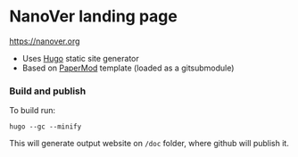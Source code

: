 
# NanoVer landing page

https://nanover.org

- Uses [Hugo](https://gohugo.io/) static site generator
- Based on [PaperMod](https://adityatelange.github.io/hugo-PaperMod/) template (loaded as a gitsubmodule)

### Build and publish

To build run:
```
hugo --gc --minify
```

This will generate output website on `/doc` folder, where github will publish it.



